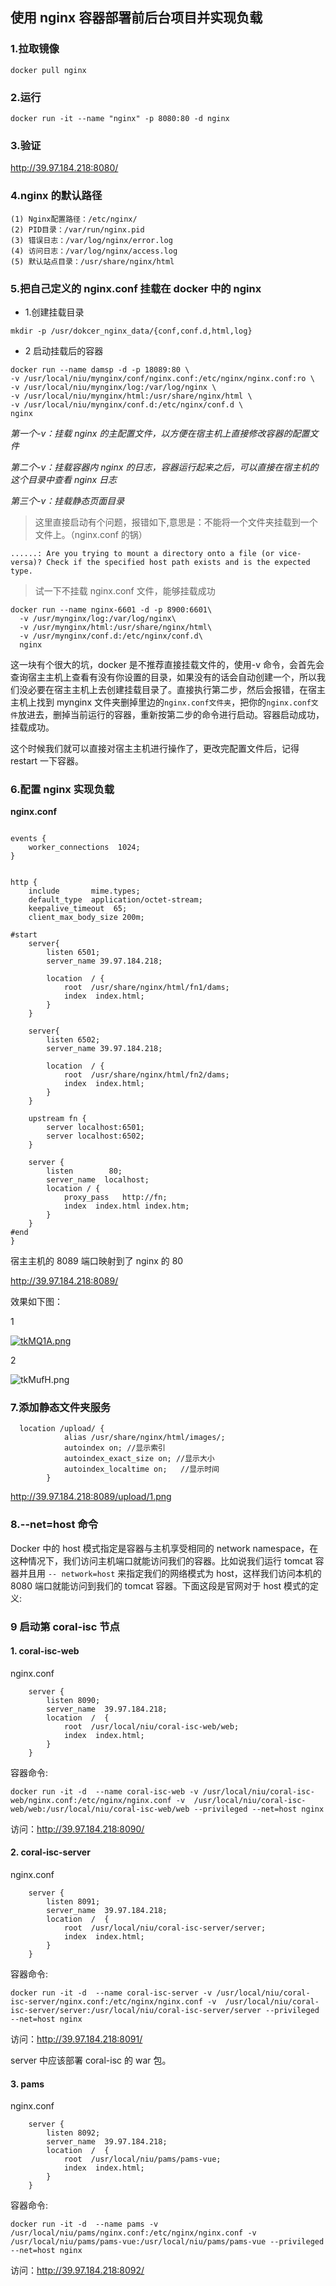 ## 使用 nginx 容器部署前后台项目并实现负载

### 1.拉取镜像

```
docker pull nginx
```

### 2.运行

```
docker run -it --name "nginx" -p 8080:80 -d nginx
```

### 3.验证

http://39.97.184.218:8080/

### 4.nginx 的默认路径

```
(1) Nginx配置路径：/etc/nginx/
(2) PID目录：/var/run/nginx.pid
(3) 错误日志：/var/log/nginx/error.log
(4) 访问日志：/var/log/nginx/access.log
(5) 默认站点目录：/usr/share/nginx/html
```

### 5.把自己定义的 nginx.conf 挂载在 docker 中的 nginx

- 1.创建挂载目录

```
mkdir -p /usr/dokcer_nginx_data/{conf,conf.d,html,log}
```

- 2 启动挂载后的容器

```
docker run --name damsp -d -p 18089:80 \
-v /usr/local/niu/mynginx/conf/nginx.conf:/etc/nginx/nginx.conf:ro \
-v /usr/local/niu/mynginx/log:/var/log/nginx \
-v /usr/local/niu/mynginx/html:/usr/share/nginx/html \
-v /usr/local/niu/mynginx/conf.d:/etc/nginx/conf.d \
nginx
```

_第一个-v：挂载 nginx 的主配置文件，以方便在宿主机上直接修改容器的配置文件_

_第二个-v：挂载容器内 nginx 的日志，容器运行起来之后，可以直接在宿主机的这个目录中查看 nginx 日志_

_第三个-v：挂载静态页面目录_

> 这里直接启动有个问题，报错如下,意思是：不能将一个文件夹挂载到一个文件上。（nginx.conf 的锅）

```
......: Are you trying to mount a directory onto a file (or vice-versa)? Check if the specified host path exists and is the expected type.
```

> 试一下不挂载 nginx.conf 文件，能够挂载成功

```
docker run --name nginx-6601 -d -p 8900:6601\
  -v /usr/mynginx/log:/var/log/nginx\
  -v /usr/mynginx/html:/usr/share/nginx/html\
  -v /usr/mynginx/conf.d:/etc/nginx/conf.d\
  nginx
```

这一块有个很大的坑，docker 是不推荐直接挂载文件的，使用-v 命令，会首先会查询宿主主机上查看有没有你设置的目录，如果没有的话会自动创建一个，所以我们没必要在宿主主机上去创建挂载目录了。直接执行第二步，然后会报错，在宿主主机上找到 mynginx 文件夹删掉里边的`nginx.conf文件夹`，把你的`nginx.conf文件`放进去，删掉当前运行的容器，重新按第二步的命令进行启动。容器启动成功，挂载成功。

这个时候我们就可以直接对宿主主机进行操作了，更改完配置文件后，记得 restart 一下容器。

### 6.配置 nginx 实现负载

**nginx.conf**

```

events {
    worker_connections  1024;
}


http {
    include       mime.types;
    default_type  application/octet-stream;
    keepalive_timeout  65;
    client_max_body_size 200m;

#start
    server{
        listen 6501;
        server_name 39.97.184.218;

        location  / {
			root  /usr/share/nginx/html/fn1/dams;
            index  index.html;
		}
    }

    server{
        listen 6502;
        server_name 39.97.184.218;

        location  / {
			root  /usr/share/nginx/html/fn2/dams;
            index  index.html;
		}
    }

    upstream fn {
        server localhost:6501;
        server localhost:6502;
	}

    server {
        listen        80;
        server_name  localhost;
        location / {
            proxy_pass   http://fn;
            index  index.html index.htm;
        }
    }
#end
}
```

宿主主机的 8089 端口映射到了 nginx 的 80

http://39.97.184.218:8089/

效果如下图：

1

[![tkMQ1A.png](https://s1.ax1x.com/2020/05/27/tkMQ1A.png)](https://imgchr.com/i/tkMQ1A)

2

![tkMufH.png](https://s1.ax1x.com/2020/05/27/tkMufH.png)

### 7.添加静态文件夹服务

```
  location /upload/ {
            alias /usr/share/nginx/html/images/;
            autoindex on; //显示索引
            autoindex_exact_size on; //显示大小
            autoindex_localtime on;   //显示时间
        }
```

http://39.97.184.218:8089/upload/1.png

### 8.--net=host 命令

Docker 中的 host 模式指定是容器与主机享受相同的 network namespace，在这种情况下，我们访问主机端口就能访问我们的容器。比如说我们运行 tomcat 容器并且用
`-- network=host` 来指定我们的网络模式为 host，这样我们访问本机的 8080 端口就能访问到我们的 tomcat 容器。下面这段是官网对于 host 模式的定义:

### 9 启动第 coral-isc 节点

#### 1. coral-isc-web

nginx.conf

```
	server {
		listen 8090;
		server_name  39.97.184.218;
		location  /  {
			root  /usr/local/niu/coral-isc-web/web;
			index  index.html;
		}
	}
```

容器命令:

```
docker run -it -d  --name coral-isc-web -v /usr/local/niu/coral-isc-web/nginx.conf:/etc/nginx/nginx.conf -v  /usr/local/niu/coral-isc-web/web:/usr/local/niu/coral-isc-web/web --privileged --net=host nginx
```

访问：http://39.97.184.218:8090/

#### 2. coral-isc-server

nginx.conf

```
	server {
		listen 8091;
		server_name  39.97.184.218;
		location  /  {
			root  /usr/local/niu/coral-isc-server/server;
			index  index.html;
		}
	}
```

容器命令:

```
docker run -it -d  --name coral-isc-server -v /usr/local/niu/coral-isc-server/nginx.conf:/etc/nginx/nginx.conf -v  /usr/local/niu/coral-isc-server/server:/usr/local/niu/coral-isc-server/server --privileged --net=host nginx
```

访问：http://39.97.184.218:8091/

server 中应该部署 coral-isc 的 war 包。

#### 3. pams

nginx.conf

```
	server {
		listen 8092;
		server_name  39.97.184.218;
		location  /  {
			root  /usr/local/niu/pams/pams-vue;
			index  index.html;
		}
	}
```

容器命令:

```
docker run -it -d  --name pams -v /usr/local/niu/pams/nginx.conf:/etc/nginx/nginx.conf -v  /usr/local/niu/pams/pams-vue:/usr/local/niu/pams/pams-vue --privileged --net=host nginx
```

访问：http://39.97.184.218:8092/
